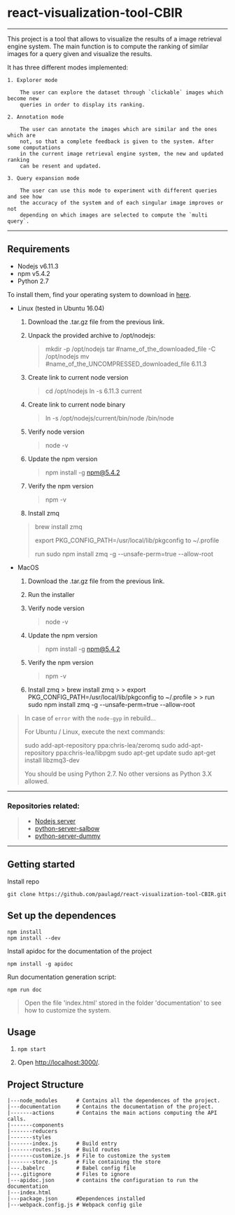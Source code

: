 # react-visualization-tool-CBIR
---
This project is a tool that allows to visualize the results of a image retrieval
engine system. The main function is to compute the ranking of similar images for a
query given and visualize the results.

It has three different modes implemented:

    1. Explorer mode

        The user can explore the dataset through `clickable` images which become new
        queries in order to display its ranking.

    2. Annotation mode

        The user can annotate the images which are similar and the ones which are
        not, so that a complete feedback is given to the system. After some computations
        in the current image retrieval engine system, the new and updated ranking
        can be resent and updated.

    3. Query expansion mode

        The user can use this mode to experiment with different queries and see how
        the accuracy of the system and of each singular image improves or not
        depending on which images are selected to compute the `multi query`.

---
## Requirements

* Nodejs v6.11.3
* npm v5.4.2
* Python 2.7

To install them, find your operating system to download in [here](https://nodejs.org/en/blog/release/v6.11.3/).

* Linux (tested in Ubuntu 16.04)

  1. Download the .tar.gz file from the previous link.

  2. Unpack the provided archive to /opt/nodejs:
      > mkdir -p /opt/nodejs
      > tar #name_of_the_downloaded_file -C /opt/nodejs
      > mv #name_of_the_UNCOMPRESSED_downloaded_file 6.11.3

  3. Create link to current node version

      > cd /opt/nodejs
      > ln -s 6.11.3 current

  4. Create link to current node binary

      > ln -s /opt/nodejs/current/bin/node /bin/node

  5. Verify node version

      > node -v

  6. Update the npm version

     > npm install -g npm@5.4.2

  7. Verify the npm version

     > npm -v

  8. Install zmq
    > brew install zmq
    >
    > export PKG_CONFIG_PATH=/usr/local/lib/pkgconfig to ~/.profile
    >
    > run sudo npm install zmq -g --unsafe-perm=true --allow-root

* MacOS

   1. Download the .tar.gz file from the previous link.

   2. Run the installer

   3. Verify node version

      > node -v

   4. Update the npm version

      > npm install -g npm@5.4.2

   5. Verify the npm version

      > npm -v


    6. Install zmq
      > brew install zmq
      >
      > export PKG_CONFIG_PATH=/usr/local/lib/pkgconfig to ~/.profile
      >
      > run sudo npm install zmq -g --unsafe-perm=true --allow-root


> In case of `error` with the `node-gyp` in rebuild...
>
> For Ubuntu / Linux,  execute the next commands:
>
>   sudo add-apt-repository ppa:chris-lea/zeromq
>   sudo add-apt-repository ppa:chris-lea/libpgm
>   sudo apt-get update
>   sudo apt-get install libzmq3-dev
>
> You should be using Python 2.7. No other versions as Python 3.X allowed.

---
### Repositories related:
>
> * [Nodejs server](https://github.com/paulagd/node-server)
> * [python-server-salbow](https://bitbucket.org/emohe/python-server-salbow/src/master/)
> * [python-server-dummy](https://bitbucket.org/emohe/python-server-dummy/src/master/)
---

## Getting started

Install repo
```
git clone https://github.com/paulagd/react-visualization-tool-CBIR.git
```
Set up the dependences
---
```
npm install
npm install --dev
```


Install apidoc for the documentation of the project
```
npm install -g apidoc

```

Run documentation generation script:
```
npm run doc

```

> Open the file 'index.html' stored in the folder 'documentation' to see how to customize the system.

Usage
---

1. `npm start`

2. Open [http://localhost:3000/](http://localhost:3000/).


## Project Structure

```
|---node_modules      # Contains all the dependences of the project.
|---documentation     # Contains the documentation of the project.
|-------actions       # Contains the main actions computing the API calls.
|-------components
|-------reducers
|-------styles
|-------index.js      # Build entry
|-------routes.js     # Build routes
|-------customize.js  # File to customize the system
|-------store.js      # File containing the store
|---.babelrc          # Babel config file
|---.gitignore        # Files to ignore
|---apidoc.json       # contains the configuration to run the documentation
|---index.html
|---package.json      #Dependences installed
|---webpack.config.js # Webpack config gile

```
